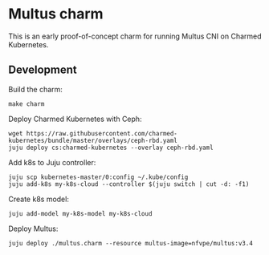 # Multus charm

This is an early proof-of-concept charm for running Multus CNI on Charmed
Kubernetes.

## Development

Build the charm:

```
make charm
```

Deploy Charmed Kubernetes with Ceph:
```
wget https://raw.githubusercontent.com/charmed-kubernetes/bundle/master/overlays/ceph-rbd.yaml
juju deploy cs:charmed-kubernetes --overlay ceph-rbd.yaml
```

Add k8s to Juju controller:
```
juju scp kubernetes-master/0:config ~/.kube/config
juju add-k8s my-k8s-cloud --controller $(juju switch | cut -d: -f1)
```

Create k8s model:
```
juju add-model my-k8s-model my-k8s-cloud
```

Deploy Multus:
```
juju deploy ./multus.charm --resource multus-image=nfvpe/multus:v3.4
```
